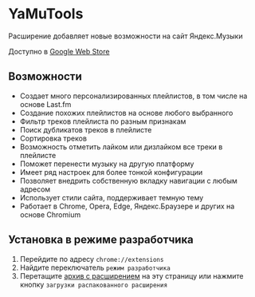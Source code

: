 # YaMuTools
Расширение добавляет новые возможности на сайт Яндекс.Музыки

Доступно в [Google Web Store](https://chrome.google.com/webstore/detail/dgjneghdfaeajjemeklgmbojeeplehah)

## Возможности
- Создает много персонализированных плейлистов, в том числе на основе Last.fm
- Создание похожих плейлистов на основе любого выбранного
- Фильтр треков плейлиста по разным признакам
- Поиск дубликатов треков в плейлисте
- Сортировка треков
- Возможность отметить лайком или дизлайком все треки в плейлисте
- Поможет перенести музыку на другую платформу
- Имеет ряд настроек для более тонкой конфигурации
- Позволяет внедрить собственную вкладку навигации с любым адресом
- Использует стили сайта, поддерживает темную тему
- Работает в Chrome, Opera, Edge, Яндекс.Браузере и других на основе Chromium

## Установка в режиме разработчика
1. Перейдите по адресу `chrome://extensions`
2. Найдите переключатель `режим разработчика`
3. Перетащите [архив с расширением](https://github.com/Chimildic/YaMuTools/releases) на эту страницу или нажмите кнопку `загрузки распакованного расширения`

